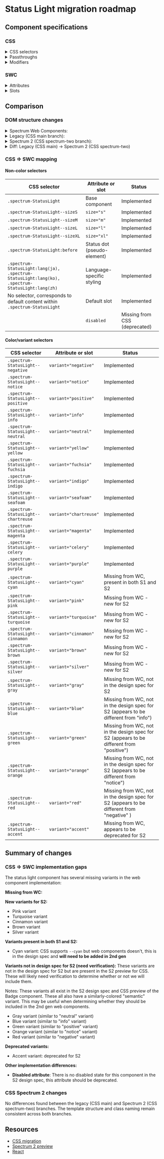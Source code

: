 # Status Light migration roadmap

## Component specifications

### CSS

<details>
<summary>CSS selectors</summary>

- `.spectrum-StatusLight`
- `.spectrum-StatusLight--blue:before`
- `.spectrum-StatusLight--brown:before`
- `.spectrum-StatusLight--celery:before`
- `.spectrum-StatusLight--chartreuse:before`
- `.spectrum-StatusLight--cinnamon:before`
- `.spectrum-StatusLight--cyan:before`
- `.spectrum-StatusLight--fuchsia:before`
- `.spectrum-StatusLight--gray:before`
- `.spectrum-StatusLight--green:before`
- `.spectrum-StatusLight--indigo:before`
- `.spectrum-StatusLight--info:before`
- `.spectrum-StatusLight--magenta:before`
- `.spectrum-StatusLight--negative:before`
- `.spectrum-StatusLight--neutral`
- `.spectrum-StatusLight--neutral:before`
- `.spectrum-StatusLight--notice:before`
- `.spectrum-StatusLight--orange:before`
- `.spectrum-StatusLight--pink:before`
- `.spectrum-StatusLight--positive:before`
- `.spectrum-StatusLight--purple:before`
- `.spectrum-StatusLight--red:before`
- `.spectrum-StatusLight--seafoam:before`
- `.spectrum-StatusLight--silver:before`
- `.spectrum-StatusLight--sizeL`
- `.spectrum-StatusLight--sizeS`
- `.spectrum-StatusLight--sizeXL`
- `.spectrum-StatusLight--turquoise:before`
- `.spectrum-StatusLight--yellow:before`
- `.spectrum-StatusLight:before`
- `.spectrum-StatusLight:lang(ja)`
- `.spectrum-StatusLight:lang(ko)`
- `.spectrum-StatusLight:lang(zh)`

</details>

<details>
<summary>Passthroughs</summary>

None found for this component.

</details>

<details>
<summary>Modifiers</summary>

- `--mod-statuslight-border-width`
- `--mod-statuslight-content-color-default`
- `--mod-statuslight-corner-radius`
- `--mod-statuslight-dot-size`
- `--mod-statuslight-font-family`
- `--mod-statuslight-font-size`
- `--mod-statuslight-font-style`
- `--mod-statuslight-font-weight`
- `--mod-statuslight-height`
- `--mod-statuslight-line-height`
- `--mod-statuslight-line-height-cjk`
- `--mod-statuslight-nonsemantic-blue-color`
- `--mod-statuslight-nonsemantic-brown-color`
- `--mod-statuslight-nonsemantic-celery-color`
- `--mod-statuslight-nonsemantic-chartreuse-color`
- `--mod-statuslight-nonsemantic-cinnamon-color`
- `--mod-statuslight-nonsemantic-cyan-color`
- `--mod-statuslight-nonsemantic-fuchsia-color`
- `--mod-statuslight-nonsemantic-gray-color`
- `--mod-statuslight-nonsemantic-green-color`
- `--mod-statuslight-nonsemantic-indigo-color`
- `--mod-statuslight-nonsemantic-magenta-color`
- `--mod-statuslight-nonsemantic-orange-color`
- `--mod-statuslight-nonsemantic-pink-color`
- `--mod-statuslight-nonsemantic-purple-color`
- `--mod-statuslight-nonsemantic-red-color`
- `--mod-statuslight-nonsemantic-seafoam-color`
- `--mod-statuslight-nonsemantic-silver-color`
- `--mod-statuslight-nonsemantic-turquoise-color`
- `--mod-statuslight-nonsemantic-yellow-color`
- `--mod-statuslight-semantic-info-color`
- `--mod-statuslight-semantic-negative-color`
- `--mod-statuslight-semantic-neutral-color`
- `--mod-statuslight-semantic-notice-color`
- `--mod-statuslight-semantic-positive-color`
- `--mod-statuslight-spacing-bottom-to-label`
- `--mod-statuslight-spacing-dot-to-label`
- `--mod-statuslight-spacing-top-to-dot`
- `--mod-statuslight-spacing-top-to-label`
- `--mod-statuslight-subdued-content-color-default`

</details>

### SWC

<details>
<summary>Attributes</summary>

- `size` (s, m, l, xl)
- `variant` (negative, notice, positive, info, neutral, yellow, fuchsia, indigo, seafoam, chartreuse, magenta, celery, purple)
- `disabled` (boolean)

</details>

<details>
<summary>Slots</summary>

- Default slot (for label content)

</details>

## Comparison

### DOM structure changes

<details>
<summary>Spectrum Web Components:</summary>

```html
<sp-status-light variant="info" size="m">Status text</sp-status-light>
```

</details>

<details>
<summary>Legacy (CSS main branch):</summary>

```html
<div
    class="spectrum-StatusLight spectrum-StatusLight--sizeM spectrum-StatusLight--info"
>
    Status text
</div>
```

</details>

<details>
<summary>Spectrum 2 (CSS spectrum-two branch):</summary>

```html
<div
    class="spectrum-StatusLight spectrum-StatusLight--sizeM spectrum-StatusLight--info"
>
    Status text
</div>
```

</details>

<details>
<summary>Diff: Legacy (CSS main) → Spectrum 2 (CSS spectrum-two)</summary>

```diff
<!-- No differences found between main and spectrum-two branches -->
```

</details>

### CSS => SWC mapping

#### Non-color selectors

| CSS selector                                                                                     | Attribute or slot           | Status                        |
| ------------------------------------------------------------------------------------------------ | --------------------------- | ----------------------------- |
| `.spectrum-StatusLight`                                                                          | Base component              | Implemented                   |
| `.spectrum-StatusLight--sizeS`                                                                   | `size="s"`                  | Implemented                   |
| `.spectrum-StatusLight--sizeM`                                                                   | `size="m"`                  | Implemented                   |
| `.spectrum-StatusLight--sizeL`                                                                   | `size="l"`                  | Implemented                   |
| `.spectrum-StatusLight--sizeXL`                                                                  | `size="xl"`                 | Implemented                   |
| `.spectrum-StatusLight:before`                                                                   | Status dot (pseudo-element) | Implemented                   |
| `.spectrum-StatusLight:lang(ja), .spectrum-StatusLight:lang(ko), .spectrum-StatusLight:lang(zh)` | Language-specific styling   | Implemented                   |
| No selector, corresponds to default content within `.spectrum-StatusLight`                       | Default slot                | Implemented                   |
|                                                                                                  | `disabled`                  | Missing from CSS (deprecated) |

#### Color/variant selectors

| CSS selector                        | Attribute or slot      | Status                                                                                    |
| ----------------------------------- | ---------------------- | ----------------------------------------------------------------------------------------- |
| `.spectrum-StatusLight--negative`   | `variant="negative"`   | Implemented                                                                               |
| `.spectrum-StatusLight--notice`     | `variant="notice"`     | Implemented                                                                               |
| `.spectrum-StatusLight--positive`   | `variant="positive"`   | Implemented                                                                               |
| `.spectrum-StatusLight--info`       | `variant="info"`       | Implemented                                                                               |
| `.spectrum-StatusLight--neutral`    | `variant="neutral"`    | Implemented                                                                               |
| `.spectrum-StatusLight--yellow`     | `variant="yellow"`     | Implemented                                                                               |
| `.spectrum-StatusLight--fuchsia`    | `variant="fuchsia"`    | Implemented                                                                               |
| `.spectrum-StatusLight--indigo`     | `variant="indigo"`     | Implemented                                                                               |
| `.spectrum-StatusLight--seafoam`    | `variant="seafoam"`    | Implemented                                                                               |
| `.spectrum-StatusLight--chartreuse` | `variant="chartreuse"` | Implemented                                                                               |
| `.spectrum-StatusLight--magenta`    | `variant="magenta"`    | Implemented                                                                               |
| `.spectrum-StatusLight--celery`     | `variant="celery"`     | Implemented                                                                               |
| `.spectrum-StatusLight--purple`     | `variant="purple"`     | Implemented                                                                               |
| `.spectrum-StatusLight--cyan`       | `variant="cyan"`       | Missing from WC, present in both S1 and S2                                                |
| `.spectrum-StatusLight--pink`       | `variant="pink"`       | Missing from WC - new for S2                                                              |
| `.spectrum-StatusLight--turquoise`  | `variant="turquoise"`  | Missing from WC - new for S2                                                              |
| `.spectrum-StatusLight--cinnamon`   | `variant="cinnamon"`   | Missing from WC - new for S2                                                              |
| `.spectrum-StatusLight--brown`      | `variant="brown"`      | Missing from WC - new for S2                                                              |
| `.spectrum-StatusLight--silver`     | `variant="silver"`     | Missing from WC - new for S2                                                              |
| `.spectrum-StatusLight--gray`       | `variant="gray"`       | Missing from WC, not in the design spec for S2                                            |
| `.spectrum-StatusLight--blue`       | `variant="blue"`       | Missing from WC, not in the design spec for S2 (appears to be different from "info")      |
| `.spectrum-StatusLight--green`      | `variant="green"`      | Missing from WC, not in the design spec for S2 (appears to be different from "positive")  |
| `.spectrum-StatusLight--orange`     | `variant="orange"`     | Missing from WC, not in the design spec for S2 (appears to be different from "notice")    |
| `.spectrum-StatusLight--red`        | `variant="red"`        | Missing from WC, not in the design spec for S2 (appears to be different from "negative" ) |
| `.spectrum-StatusLight--accent`     | `variant="accent"`     | Missing from WC, appears to be deprecated for S2                                          |

## Summary of changes

### CSS => SWC implementation gaps

The status light component has several missing variants in the web component implementation:

**Missing from WC:**

**New variants for S2:**

- Pink variant
- Turquoise variant
- Cinnamon variant
- Brown variant
- Silver variant

**Variants present in both S1 and S2:**

- Cyan variant: CSS supports `--cyan` but web components doesn't, this is in the design spec and **will need to be added in 2nd gen**

**Variants not in design spec for S2 (need verification):**
These variants are not in the design spec for S2 but are present in the S2 preview for CSS. These will likely need verification to determine whether or not we will include them.

Notes: These variants all exist in the S2 design spec and CSS preview of the Badge component. These all also have a similarly-colored "semantic" variant. This may be useful when determining whether they should be included in the 2nd gen web components.

- Gray variant (similar to "neutral" variant)
- Blue variant (similar to "info" variant)
- Green variant (similar to "positive" variant)
- Orange variant (similar to "notice" variant)
- Red variant (similar to "negative" variant)

**Deprecated variants:**

- Accent variant: deprecated for S2

**Other implementation differences:**

- **Disabled attribute**: There is no disabled state for this component in the S2 design spec, this attribute should be deprecated.

### CSS Spectrum 2 changes

No differences found between the legacy (CSS main) and Spectrum 2 (CSS spectrum-two) branches. The template structure and class naming remain consistent across both branches.

## Resources

- [CSS migration](https://github.com/adobe/spectrum-css/pull/2818)
- [Spectrum 2 preview](https://spectrumcss.z13.web.core.windows.net/pr-2352/index.html?path=/docs/components-status-light--docs)
- [React](https://react-spectrum.adobe.com/s2/index.html?path=/docs/statuslight--docs)
